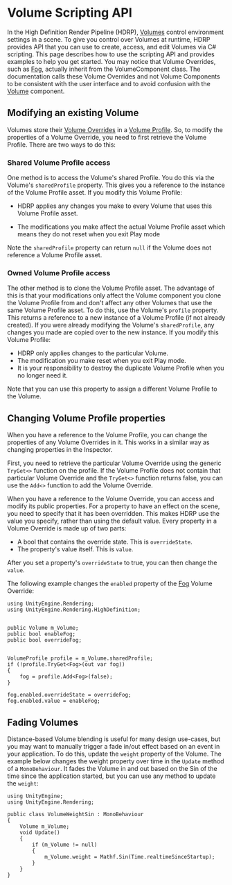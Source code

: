 # Volume Scripting API

In the High Definition Render Pipeline (HDRP), [Volumes](Volumes.md) control environment settings in a scene. To give you control over Volumes at runtime, HDRP provides API that you can use to create, access, and edit Volumes via C# scripting. This page describes how to use the scripting API and provides examples to help you get started. You may notice that Volume Overrides, such as [Fog](Override-Fog.md), actually inherit from the VolumeComponent class. The documentation calls these Volume Overrides and not Volume Components to be consistent with the user interface and to avoid confusion with the [Volume](Volumes.md) component.

## Modifying an existing Volume

Volumes store their [Volume Overrides](Volume-Components.md) in a [Volume Profile](Volume-Profile.md). So, to modify the properties of a Volume Override,  you need to first retrieve the Volume Profile. There are two ways to do this:

### Shared Volume Profile access

One method is to access the Volume's shared Profile. You do this via the Volume's `sharedProfile` property. This gives you a reference to the instance of the Volume Profile asset. If you modify this Volume Profile:

- HDRP applies any changes you make to every Volume that uses this Volume Profile asset.

- The modifications you make affect the actual Volume Profile asset which means they do not reset when you exit Play mode

Note the `sharedProfile` property can return `null` if the Volume does not reference a Volume Profile asset.

### Owned Volume Profile access

The other method is to clone the Volume Profile asset. The advantage of this is that your modifications only affect the Volume component you clone the Volume Profile from and don't affect any other Volumes that use the same Volume Profile asset. To do this, use the Volume's `profile` property. This returns a reference to a new instance of a Volume Profile (if not already created). If you were already modifying the Volume's `sharedProfile`, any changes you made are copied over to the new instance. If you modify this Volume Profile:

- HDRP only applies changes to the particular Volume.
- The modification you make reset when you exit Play mode.
- It is your responsibility to destroy the duplicate Volume Profile when you no longer need it.

Note that you can use this property to assign a different Volume Profile to the Volume.

## Changing Volume Profile properties

When you have a reference to the Volume Profile, you can change the properties of any Volume Overrides in it. This works in a similar way as changing properties in the Inspector.

First, you need to retrieve the particular Volume Override using the generic `TryGet<>` function on the profile. If the Volume Profile does not contain that particular Volume Override and the `TryGet<>` function returns false, you can use the `Add<>` function to add the Volume Override.

When you have a reference to the Volume Override, you can access and modify its public properties. For a property to have an effect on the scene, you need to specify that it has been overridden. This makes HDRP use the value you specify, rather than using the default value. Every property in a Volume Override is made up of two parts:

- A bool that contains the override state. This is `overrideState`.
- The property's value itself. This is `value`.

After you set a property's `overrideState` to true, you can then change the `value`.

The following example changes the `enabled` property of the [Fog](Override-Fog.md) Volume Override:

```
using UnityEngine.Rendering;
using UnityEngine.Rendering.HighDefinition;


public Volume m_Volume;
public bool enableFog;
public bool overrideFog;


VolumeProfile profile = m_Volume.sharedProfile;
if (!profile.TryGet<Fog>(out var fog))
{
    fog = profile.Add<Fog>(false);
}

fog.enabled.overrideState = overrideFog;
fog.enabled.value = enableFog;
```



## Fading Volumes

Distance-based Volume blending is useful for many design use-cases, but you may want to manually trigger a fade in/out effect based on an event in your application. To do this, update the `weight` property of the Volume. The example below changes the weight property over time in the `Update` method of a `MonoBehaviour`. It fades the Volume in and out based on the Sin of the time since the application started, but you can use any method to update the `weight`:

```
using UnityEngine;
using UnityEngine.Rendering;

public class VolumeWeightSin : MonoBehaviour
{
    Volume m_Volume;
    void Update()
    {
        if (m_Volume != null)
        {
            m_Volume.weight = Mathf.Sin(Time.realtimeSinceStartup);
        }
    }
}
```
